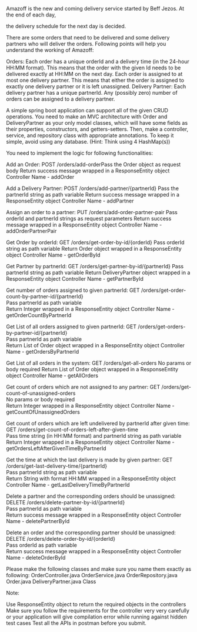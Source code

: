 Amazoff is the new and coming delivery service started by Beff Jezos. At the end of each day, 

the delivery schedule for the next day is decided.

There are some orders that need to be delivered and some delivery partners who will deliver the orders. 
Following points will help you understand the working of Amazoff:

Orders:
    Each order has a unique orderId and a delivery time (in the 24-hour HH:MM format). 
    This means that the order with the given Id needs to be delivered exactly at HH:MM on the next day.
    Each order is assigned to at most one delivery partner. This means that either the order is assigned to 
    exactly one delivery partner or it is left unassigned.
Delivery Partner:
    Each delivery partner has a unique partnerId.
    Any (possibly zero) number of orders can be assigned to a delivery partner.

A simple spring boot application can support all of the given CRUD operations.
You need to make an MVC architecture with Order and DeliveryPartner as your only model classes, which will 
have some fields as their properties, constructors, and getters-setters. Then, make a controller, service, 
and repository class with appropriate annotations. To keep it simple, avoid using any database. 
(Hint: Think using 4 HashMap(s))

You need to implement the logic for following functionalities:

Add an Order: POST /orders/add-orderPass 
    the Order object as request body
    Return success message wrapped in a ResponseEntity object Controller Name - addOrder

Add a Delivery Partner: POST /orders/add-partner/{partnerId} 
    Pass the partnerId string as path variable 
    Return success message wrapped in a ResponseEntity object Controller Name - addPartner

Assign an order to a partner: PUT /orders/add-order-partner-pair 
    Pass orderId and partnerId strings as request parameters
    Return success message wrapped in a ResponseEntity object Controller Name - addOrderPartnerPair

Get Order by orderId: GET /orders/get-order-by-id/{orderId} 
    Pass orderId string as path variable
    Return Order object wrapped in a ResponseEntity object Controller Name - getOrderById

Get Partner by partnerId: GET /orders/get-partner-by-id/{partnerId} 
    Pass partnerId string as path variable 
    Return DeliveryPartner object wrapped in a ResponseEntity object
    Controller Name - getPartnerById

Get number of orders assigned to given partnerId: GET /orders/get-order-count-by-partner-id/{partnerId}  
    Pass partnerId as path variable  
    Return Integer wrapped in a ResponseEntity object  Controller Name - getOrderCountByPartnerId

Get List of all orders assigned to given partnerId: GET /orders/get-orders-by-partner-id/{partnerId}  
Pass partnerId as path variable  
Return List of Order object wrapped in a ResponseEntity object  Controller Name - getOrdersByPartnerId

Get List of all orders in the system: GET /orders/get-all-orders 
No params or body required 
Return List of Order object wrapped in a ResponseEntity object  Controller Name - getAllOrders

Get count of orders which are not assigned to any partner: GET /orders/get-count-of-unassigned-orders  
No params or body required  
Return Integer wrapped in a ResponseEntity object  Controller Name - getCountOfUnassignedOrders

Get count of orders which are left undelivered by partnerId after given time: GET /orders/get-count-of-orders-left-after-given-time  
Pass time string (in HH:MM format) and partnerId string as path variable  
Return Integer wrapped in a ResponseEntity object  Controller Name - getOrdersLeftAfterGivenTimeByPartnerId

Get the time at which the last delivery is made by given partner: GET /orders/get-last-delivery-time/{partnerId}  
Pass partnerId string as path variable  
Return String with format HH:MM wrapped in a ResponseEntity object  Controller Name - getLastDeliveryTimeByPartnerId

Delete a partner and the corresponding orders should be unassigned: DELETE /orders/delete-partner-by-id/{partnerId}  
Pass partnerId as path variable  
Return success message wrapped in a ResponseEntity object  Controller Name - deletePartnerById

Delete an order and the corresponding partner should be unassigned: DELETE /orders/delete-order-by-id/{orderId}  
Pass orderId as path variable  
Return success message wrapped in a ResponseEntity object  Controller Name - deleteOrderById

Please make the following classes and make sure you name them exactly as following:  OrderController.java  OrderService.java  OrderRepository.java  Order.java  DeliveryPartner.java Class

Note:

Use ResponseEntity object to return the required objects in the controllers
Make sure you follow the requirements for the controller very very carefully or your application will give compilation error while running against hidden test cases
Test all the APIs in postman before you submit.